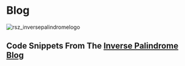 # Blog
![rsz_inversepalindromelogo](https://user-images.githubusercontent.com/26044298/59965583-1b1c4980-94de-11e9-9d45-688454ccfa80.png)
## Code Snippets From The [Inverse Palindrome Blog](https://inversepalindrome.com/blog)
